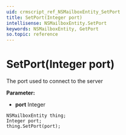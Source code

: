 ```yaml
---
uid: crmscript_ref_NSMailboxEntity_SetPort
title: SetPort(Integer port)
intellisense: NSMailboxEntity.SetPort
keywords: NSMailboxEntity, GetPort
so.topic: reference
---
```


# SetPort(Integer port)

The port used to connect to the server

**Parameter:** 
* **port** Integer

```crmscript
NSMailboxEntity thing;
Integer port;
thing.SetPort(port);
```

